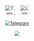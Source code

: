 <div align='center'>
	<a href="https://t.me/itkrivoshei">
		<img alt="Telegram" width="30" src="https://media.giphy.com/media/g8XwBTgbU6YZdkC8Db/giphy.gif"/>
	</a>
	<span>&nbsp;&nbsp;&nbsp;</span>
	<a href="https://www.linkedin.com/in/itkivoshei/">
		<img alt="LinkedIn" width="30" src="https://media.giphy.com/media/yDM1kJZthxFPoGDdmq/giphy.gif"/>
	</a>
	<br><br>
	<a href="[https://t.me/itkrivoshei](https://github.com/itkrivoshei)">
		<img alt="Telegram" src="https://media.giphy.com/media/TA5UdQTc3NVKg/giphy.gif"/>
	</a>
	<br><br>
	<a href="https://github.com/itkrivoshei"><img src="https://github-readme-stats.vercel.app/api?username=itkrivoshei&show_icons=true&theme=tokyonight&hide=issues,contribs&line_height=30px" /></a>
</div>
